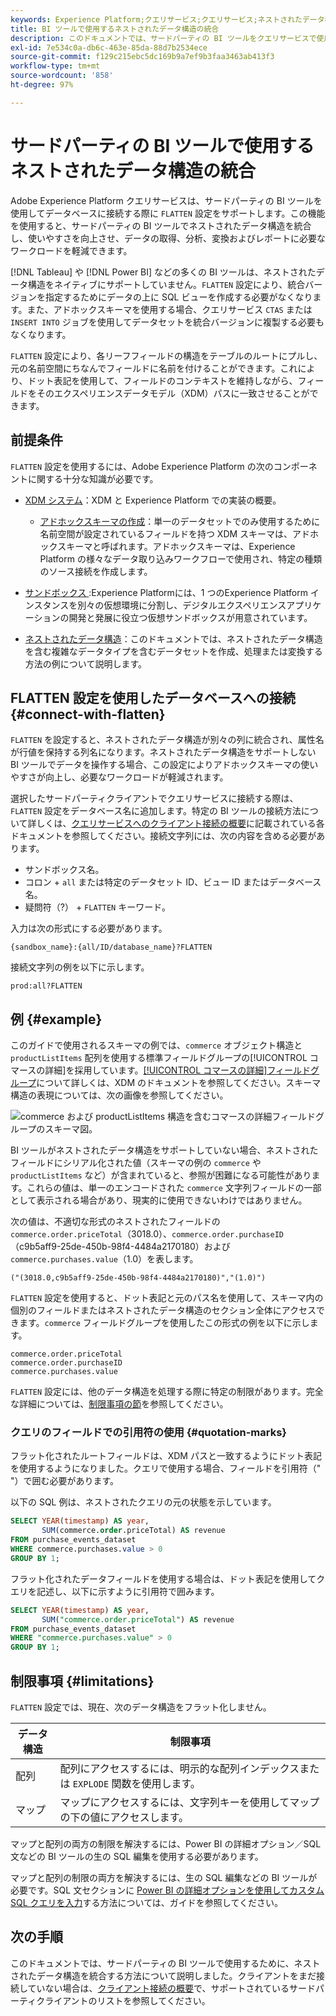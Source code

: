 ```yaml
---
keywords: Experience Platform;クエリサービス;クエリサービス;ネストされたデータ構造;ネストされたデータ;統合;ネストされたデータの統合;
title: BI ツールで使用するネストされたデータ構造の統合
description: このドキュメントでは、サードパーティの BI ツールをクエリサービスで使用する際に、セッション中にすべてのテーブルとビューの XDM スキーマを統合する方法について説明します。
exl-id: 7e534c0a-db6c-463e-85da-88d7b2534ece
source-git-commit: f129c215ebc5dc169b9a7ef9b3faa3463ab413f3
workflow-type: tm+mt
source-wordcount: '858'
ht-degree: 97%

---
```


# サードパーティの BI ツールで使用するネストされたデータ構造の統合

Adobe Experience Platform クエリサービスは、サードパーティの BI ツールを使用してデータベースに接続する際に `FLATTEN` 設定をサポートします。この機能を使用すると、サードパーティの BI ツールでネストされたデータ構造を統合し、使いやすさを向上させ、データの取得、分析、変換およびレポートに必要なワークロードを軽減できます。

[!DNL Tableau] や [!DNL Power BI] などの多くの BI ツールは、ネストされたデータ構造をネイティブにサポートしていません。`FLATTEN` 設定により、統合バージョンを指定するためにデータの上に SQL ビューを作成する必要がなくなります。また、アドホックスキーマを使用する場合、クエリサービス `CTAS` または `INSERT INTO` ジョブを使用してデータセットを統合バージョンに複製する必要もなくなります。

`FLATTEN` 設定により、各リーフフィールドの構造をテーブルのルートにプルし、元の名前空間にちなんでフィールドに名前を付けることができます。これにより、ドット表記を使用して、フィールドのコンテキストを維持しながら、フィールドをそのエクスペリエンスデータモデル（XDM）パスに一致させることができます。

## 前提条件

`FLATTEN` 設定を使用するには、Adobe Experience Platform の次のコンポーネントに関する十分な知識が必要です。

* [XDM システム](../../xdm/home.md)：XDM と Experience Platform での実装の概要。

   * [アドホックスキーマの作成](../../xdm/tutorials/ad-hoc.md)：単一のデータセットでのみ使用するために名前空間が設定されているフィールドを持つ XDM スキーマは、アドホックスキーマと呼ばれます。アドホックスキーマは、Experience Platform の様々なデータ取り込みワークフローで使用され、特定の種類のソース接続を作成します。

* [ サンドボックス ](../../sandboxes/home.md):Experience Platformには、1 つのExperience Platform インスタンスを別々の仮想環境に分割し、デジタルエクスペリエンスアプリケーションの開発と発展に役立つ仮想サンドボックスが用意されています。

* [ネストされたデータ構造](./nested-data-structures.md)：このドキュメントでは、ネストされたデータ構造を含む複雑なデータタイプを含むデータセットを作成、処理または変換する方法の例について説明します。

## FLATTEN 設定を使用したデータベースへの接続 {#connect-with-flatten}

`FLATTEN` を設定すると、ネストされたデータ構造が別々の列に統合され、属性名が行値を保持する列名になります。ネストされたデータ構造をサポートしない BI ツールでデータを操作する場合、この設定によりアドホックスキーマの使いやすさが向上し、必要なワークロードが軽減されます。

選択したサードパーティクライアントでクエリサービスに接続する際は、`FLATTEN` 設定をデータベース名に追加します。特定の BI ツールの接続方法について詳しくは、[クエリサービスへのクライアント接続の概要](../clients/overview.md)に記載されている各ドキュメントを参照してください。接続文字列には、次の内容を含める必要があります。

* サンドボックス名。
* コロン + `all` または特定のデータセット ID、ビュー ID またはデータベース名。
* 疑問符（?） + `FLATTEN` キーワード。

入力は次の形式にする必要があります。

```terminal
{sandbox_name}:{all/ID/database_name}?FLATTEN
```

接続文字列の例を以下に示します。

```terminal
prod:all?FLATTEN
```

## 例 {#example}

このガイドで使用されるスキーマの例では、`commerce` オブジェクト構造と `productListItems` 配列を使用する標準フィールドグループの[!UICONTROL コマースの詳細]を採用しています。[[!UICONTROL コマースの詳細]フィールドグループ](../../xdm/field-groups/event/commerce-details.md)について詳しくは、XDM のドキュメントを参照してください。スキーマ構造の表現については、次の画像を参照してください。

![`commerce` および `productListItems` 構造を含むコマースの詳細フィールドグループのスキーマ図。](../images/key-concepts/commerce-details.png)

BI ツールがネストされたデータ構造をサポートしていない場合、ネストされたフィールドにシリアル化された値（スキーマの例の `commerce` や `productListItems` など）が含まれていると、参照が困難になる可能性があります。これらの値は、単一のエンコードされた `commerce` 文字列フィールドの一部として表示される場合があり、現実的に使用できないわけではありません。

次の値は、不適切な形式のネストされたフィールドの `commerce.order.priceTotal`（3018.0）、`commerce.order.purchaseID`（c9b5aff9-25de-450b-98f4-4484a2170180）および `commerce.purchases.value`（1.0）を表します。

```terminal
("(3018.0,c9b5aff9-25de-450b-98f4-4484a2170180)","(1.0)")
```

`FLATTEN` 設定を使用すると、ドット表記と元のパス名を使用して、スキーマ内の個別のフィールドまたはネストされたデータ構造のセクション全体にアクセスできます。`commerce` フィールドグループを使用したこの形式の例を以下に示します。

```terminal
commerce.order.priceTotal
commerce.order.purchaseID
commerce.purchases.value
```

`FLATTEN` 設定には、他のデータ構造を処理する際に特定の制限があります。完全な詳細については、[制限事項の節](#limitations)を参照してください。

### クエリのフィールドでの引用符の使用 {#quotation-marks}

フラット化されたルートフィールドは、XDM パスと一致するようにドット表記を使用するようになりました。クエリで使用する場合、フィールドを引用符（&quot; &quot;）で囲む必要があります。

以下の SQL 例は、ネストされたクエリの元の状態を示しています。

```sql
SELECT YEAR(timestamp) AS year,
       SUM(commerce.order.priceTotal) AS revenue
FROM purchase_events_dataset
WHERE commerce.purchases.value > 0
GROUP BY 1;
```

フラット化されたデータフィールドを使用する場合は、ドット表記を使用してクエリを記述し、以下に示すように引用符で囲みます。

```sql
SELECT YEAR(timestamp) AS year,
       SUM("commerce.order.priceTotal") AS revenue
FROM purchase_events_dataset
WHERE "commerce.purchases.value" > 0
GROUP BY 1;
```

## 制限事項 {#limitations}

`FLATTEN` 設定では、現在、次のデータ構造をフラット化しません。

| データ構造 | 制限事項 |
|---|---|
| 配列 | 配列にアクセスするには、明示的な配列インデックスまたは `EXPLODE` 関数を使用します。 |
| マップ | マップにアクセスするには、文字列キーを使用してマップの下の値にアクセスします。 |

マップと配列の両方の制限を解決するには、Power BI の詳細オプション／SQL 文などの BI ツールの生の SQL 編集を使用する必要があります。

マップと配列の制限の両方を解決するには、生の SQL 編集などの BI ツールが必要です。SQL 文セクションに [Power BI の詳細オプションを使用してカスタム SQL クエリを入力](../clients/power-bi.md#import-tables-using-custom-sql)する方法については、ガイドを参照してください。

## 次の手順

このドキュメントでは、サードパーティの BI ツールで使用するために、ネストされたデータ構造を統合する方法について説明しました。クライアントをまだ接続していない場合は、[クライアント接続の概要](../clients/overview.md)で、サポートされているサードパーティクライアントのリストを参照してください。

